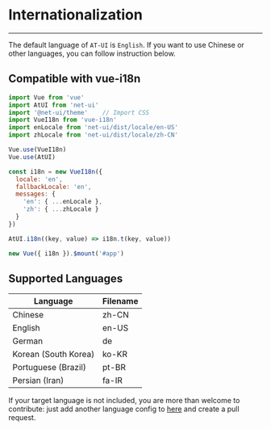# Internationalization

----

The default language of `AT-UI` is `English`. If you want to use Chinese or other languages, you can follow instruction below.

## Compatible with vue-i18n

```js
import Vue from 'vue'
import AtUI from 'net-ui'
import '@net-ui/theme'    // Import CSS
import VueI18n from 'vue-i18n'
import enLocale from 'net-ui/dist/locale/en-US'
import zhLocale from 'net-ui/dist/locale/zh-CN'

Vue.use(VueI18n)
Vue.use(AtUI)

const i18n = new VueI18n({
  locale: 'en',
  fallbackLocale: 'en',
  messages: {
    'en': { ...enLocale },
    'zh': { ...zhLocale }
  }
})

AtUI.i18n((key, value) => i18n.t(key, value))

new Vue({ i18n }).$mount('#app')
```

## Supported Languages

| Language | Filename |
|--- |--- |
| Chinese | zh-CN |
| English | en-US |
| German | de |
| Korean (South Korea) | ko-KR |
| Portuguese (Brazil) | pt-BR |
| Persian (Iran) | fa-IR |

If your target language is not included, you are more than welcome to contribute: just add another language config to [here](https://github.com/AT-UI/net-ui/blob/master/src/locale/lang/) and create a pull request.
